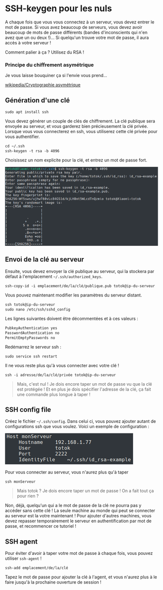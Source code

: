 # SSH-keygen pour les nuls

A chaque fois que vous vous connectez à un serveur, vous devez entrer le mot de passe. Si vous avez beaucoup de serveurs, vous devez avoir beaucoup de mots de passe différents (bandes d'inconscients qui n'en avez que un ou deux !)... Si quelqu'un trouve votre mot de passe, il aura accès à votre serveur !

Comment palier à ça ? Utilisez du RSA !



### Principe du chiffrement asymétrique

Je vous laisse bouquiner ça si l'envie vous prend... 

[wikipedia/Cryptographie asymétrique](https://fr.wikipedia.org/wiki/Cryptographie_asymétrique)



## Génération d'une clé

```shell
sudo apt install ssh
```

Vous devez générer un couple de clés de chiffrement. La clé publique sera envoyée au serveur, et vous garderez bien précieusement la clé privée. Lorsque vous vous connecterez en ssh, vous utiliserez cette clé privée pour vous authentifier.



```shell
cd ~/.ssh
ssh-keygen -t rsa -b 4096
```

Choisissez un nom explicite pour la clé, et entrez un mot de passe fort.

![](./keygen.png)



## Envoi de la clé au serveur

Ensuite, vous devez envoyer la clé publique au serveur, qui la stockera par défaut à l'emplacement `~/.ssh/authorized_keys`.

```shell
ssh-copy-id -i emplacement/de/la/clé/publique.pub totok@ip-du-serveur
```



Vous pouvez maintenant modifier les paramètres du serveur distant.

```shell
ssh totok@ip-du-serveur
sudo nano /etc/ssh/sshd_config
```

Les lignes suivantes doivent être décommentées et à ces valeurs : 

```
PubkeyAuthentication yes
PasswordAuthentication no
PermitEmptyPasswords no
```

Redémarrez le serveur ssh :

```shell
sudo service ssh restart
```



Il ne vous reste plus qu'à vous connecter avec votre clé !

```shell
ssh -i adresse/de/la/clé/privée totok@ip-du-serveur
```

> Mais, c'est nul ! Je dois encore taper un mot de passe vu que la clé est protégée ! Et en plus je dois spécifier l'adresse de la clé, ça fait une commande plus longue à taper !



## SSH config file

Créez le fichier `~/.ssh/config`. Dans celui ci, vous pouvez ajouter autant de configurations ssh que vous voulez. Voici un exemple de configuration : 

![](./config.png)

Pour vous connecter au serveur, vous n'aurez plus qu'à taper

```shell
ssh monServeur
```

> Mais totok ? Je dois encore taper un mot de passe ! On a fait tout ça pour rien ?



Non, déjà, quelqu'un qui a le mot de passe de la clé ne pourra pas y accéder sans cette clé ! La seule machine au monde qui peut se connecter au serveur est la votre maintenant ! Pour ajouter d'autres machines, vous devez repasser temporairement le serveur en authentification par mot de passe, et recommencer ce tutoriel !



## SSH agent

Pour éviter d'avoir à taper votre mot de passe à chaque fois, vous pouvez utiliser `ssh-agent` !

```shell
ssh-add emplacement/de/la/clé
```

Tapez le mot de passe pour ajouter la clé à l'agent, et vous n'aurez plus à le faire jusqu'à la prochaine ouverture de session !

